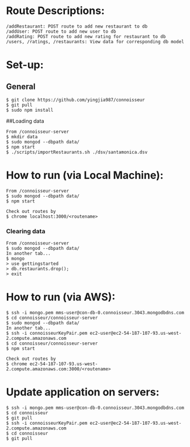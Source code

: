 # Route Descriptions:

```
/addRestaurant: POST route to add new restaurant to db
/addUser: POST route to add new user to db
/addRating: POST route to add new rating for restaurant to db
/users, /ratings, /restaurants: View data for corresponding db model
```

# Set-up:
## General
```
$ git clone https://github.com/yingjia987/connoisseur
$ git pull
$ sudo npm install
```

##Loading data
```
From /connoisseur-server
$ mkdir data
$ sudo mongod --dbpath data/
$ npm start
$ ./scripts/importRestaurants.sh ./dsv/santamonica.dsv
```

# How to run (via Local Machine):
```
From /connoisseur-server
$ sudo mongod --dbpath data/
$ npm start

Check out routes by 
$ chrome localhost:3000/<routename>
```

### Clearing data
```
From /connoisseur-server
$ sudo mongod --dbpath data/
In another tab...
$ mongo
> use gettingstarted
> db.restaurants.drop();
> exit
```

# How to run (via AWS):
```
$ ssh -i mongo.pem mms-user@con-db-0.connoisseur.3043.mongodbdns.com
$ cd connoisseur/connoisseur-server
$ sudo mongod --dbpath data/
In another tab...
$ ssh -i connoisseurKeyPair.pem ec2-user@ec2-54-187-107-93.us-west-2.compute.amazonaws.com
$ cd connoisseur/connoisseur-server
$ npm start

Check out routes by 
$ chrome ec2-54-187-107-93.us-west-2.compute.amazonaws.com:3000/<routename>
```

# Update application on servers:
```
$ ssh -i mongo.pem mms-user@con-db-0.connoisseur.3043.mongodbdns.com
$ cd connoisseur
$ git pull
$ ssh -i connoisseurKeyPair.pem ec2-user@ec2-54-187-107-93.us-west-2.compute.amazonaws.com
$ cd connoisseur
$ git pull
```

